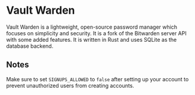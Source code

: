 # Vault Warden

Vault Warden is a lightweight, open-source password manager which focuses on simplicity and security. It is a fork of the Bitwarden server API with some added features. It is written in Rust and uses SQLite as the database backend.

## Notes

Make sure to set `SIGNUPS_ALLOWED` to `false` after setting up your account to prevent unauthorized users from creating accounts.

